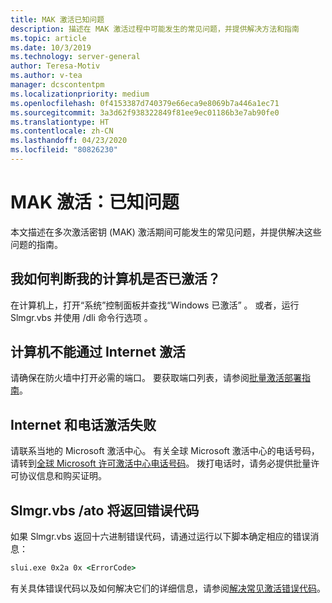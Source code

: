 ```yaml
---
title: MAK 激活已知问题
description: 描述在 MAK 激活过程中可能发生的常见问题，并提供解决方法和指南
ms.topic: article
ms.date: 10/3/2019
ms.technology: server-general
author: Teresa-Motiv
ms.author: v-tea
manager: dcscontentpm
ms.localizationpriority: medium
ms.openlocfilehash: 0f4153387d740379e66eca9e8069b7a446a1ec71
ms.sourcegitcommit: 3a3d62f938322849f81ee9ec01186b3e7ab90fe0
ms.translationtype: HT
ms.contentlocale: zh-CN
ms.lasthandoff: 04/23/2020
ms.locfileid: "80826230"
---
```

# <a name="mak-activation-known-issues"></a>MAK 激活：已知问题

本文描述在多次激活密钥 (MAK) 激活期间可能发生的常见问题，并提供解决这些问题的指南。

## <a name="how-can-i-tell-whether-my-computer-is-activated"></a>我如何判断我的计算机是否已激活？

在计算机上，打开“系统”控制面板并查找“Windows 已激活”   。 或者，运行 Slmgr.vbs 并使用 /dli 命令行选项  。

## <a name="the-computer-does-not-activate-over-the-internet"></a>计算机不能通过 Internet 激活

请确保在防火墙中打开必需的端口。 要获取端口列表，请参阅[批量激活部署指南](https://go.microsoft.com/fwlink/?linkid=150083)。

## <a name="internet-and-telephone-activation-fail"></a>Internet 和电话激活失败

请联系当地的 Microsoft 激活中心。 有关全球 Microsoft 激活中心的电话号码，请转到[全球 Microsoft 许可激活中心电话号码](https://www.microsoft.com/Licensing/existing-customer/activation-centers)。 拨打电话时，请务必提供批量许可协议信息和购买证明。

## <a name="slmgrvbs-ato-returns-an-error-code"></a>Slmgr.vbs /ato 将返回错误代码

如果 Slmgr.vbs 返回十六进制错误代码，请通过运行以下脚本确定相应的错误消息：

```cmd
slui.exe 0x2a 0x <ErrorCode>
```

有关具体错误代码以及如何解决它们的详细信息，请参阅[解决常见激活错误代码](activation-error-codes.md)。
